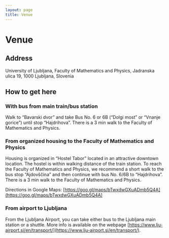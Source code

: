 ```yaml
---
layout: page
title: Venue
---
```


# Venue

## Address

University of Ljubljana,
Faculty of Mathematics and Physics,
Jadranska ulica 19,
1000 Ljubljana, Slovenia

## How to get here

### With bus from main train/bus station

Walk to “Bavarski dvor” and take Bus No. 6 or 6B (“Dolgi most” or “Vnanje gorice”) until stop “Hajdrihova”. There is a 3 min walk to the Faculty of Mathematics and Physics.

### From organized housing to the Faculty of Mathematics and Physics

Housing is organized in “Hostel Tabor” located in an attractive downtown location. The hostel is within walking distance of the train station. To reach the Faculty of Mathematics and Physics, we recommend a short walk to the bus stop “Ajdovščina” and then continue with bus No. 6/6B to “Hajdrihova”. There is a 3 min walk to the Faculty of Mathematics and Physics.

Directions in Google Maps: [https://goo.gl/maps/bTwxdwGXuADmb5Q4A](https://goo.gl/maps/bTwxdwGXuADmb5Q4A)

### From airport to Ljubljana

From the Ljubljana Airport, you can take either bus to the Ljubljana main station or a shuttle. More info is available on the webpage [https://www.lju-airport.si/en/transport/](https://www.lju-airport.si/en/transport/).

